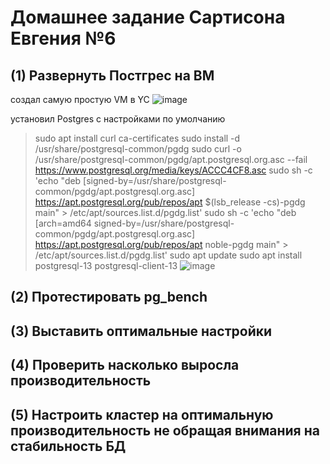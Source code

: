 # Домашнее задание Сартисона Евгения №6 #


## (1) Развернуть Постгрес на ВМ ##
создал самую простую VM в YC 
![image](https://github.com/user-attachments/assets/9b598d4f-1691-4c15-a87b-f4cf33232028)

установил Postgres с настройками по умолчанию
>sudo apt install curl ca-certificates
>sudo install -d /usr/share/postgresql-common/pgdg
>sudo curl -o /usr/share/postgresql-common/pgdg/apt.postgresql.org.asc --fail https://www.postgresql.org/media/keys/ACCC4CF8.asc
>sudo sh -c 'echo "deb [signed-by=/usr/share/postgresql-common/pgdg/apt.postgresql.org.asc] https://apt.postgresql.org/pub/repos/apt $(lsb_release -cs)-pgdg main" > /etc/apt/sources.list.d/pgdg.list'
>sudo sh -c 'echo "deb [arch=amd64 signed-by=/usr/share/postgresql-common/pgdg/apt.postgresql.org.asc] https://apt.postgresql.org/pub/repos/apt noble-pgdg main" > /etc/apt/sources.list.d/pgdg.list'
>sudo apt update
>sudo apt install postgresql-13 postgresql-client-13
![image](https://github.com/user-attachments/assets/5fcc0e98-235a-4fc7-9380-842f2606bbc2)



## (2) Протестировать pg_bench ##


## (3) Выставить оптимальные настройки ##


## (4) Проверить насколько выросла производительность ##


## (5) Настроить кластер на оптимальную производительность не обращая внимания на стабильность БД ##
